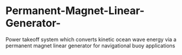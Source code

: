 # Permanent-Magnet-Linear-Generator-
Power takeoff system which converts kinetic ocean wave energy via a permanent magnet linear generator for navigational buoy applications
